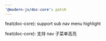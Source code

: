 ```yaml
---
'@modern-js/doc-core': patch
---
```


feat(doc-core): support sub nav menu highlight

feat(doc-core): 支持 nav 子菜单高亮
